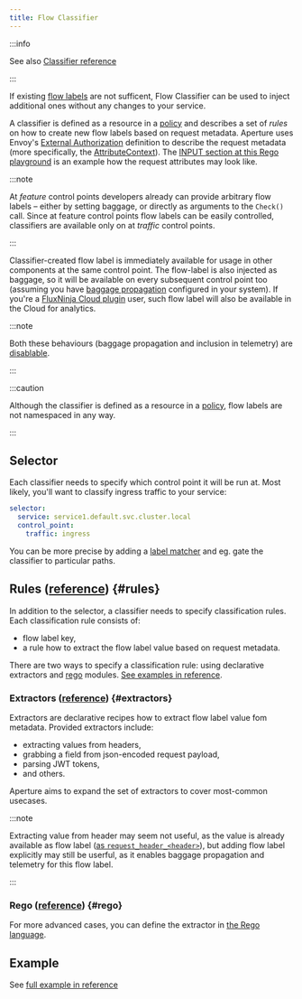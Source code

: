 ```yaml
---
title: Flow Classifier
---
```


:::info

See also [Classifier reference][reference]

:::

If existing [flow labels](label.md) are not sufficent, Flow Classifier can be
used to inject additional ones without any changes to your service.

A classifier is defined as a resource in a [policy][policies] and describes a
set of _rules_ on how to create new flow labels based on request metadata.
Aperture uses Envoy's [External Authorization][ext-authz] definition to describe
the request metadata (more specifically, the [AttributeContext][attr-context]).
The [INPUT section at this Rego playground][rego-playground] is an example how
the request attributes may look like.

:::note

At _feature_ control points developers already can provide arbitrary flow labels
– either by setting baggage, or directly as arguments to the `Check()` call.
Since at feature control points flow labels can be easily controlled,
classifiers are available only on at _traffic_ control points.

:::

Classifier-created flow label is immediately available for usage in other
components at the same control point. The flow-label is also injected as
baggage, so it will be available on every subsequent control point too (assuming
you have [baggage propagation][baggage] configured in your system). If you're a
[FluxNinja Cloud plugin][plugin] user, such flow label will also be available in
the Cloud for analytics.

:::note

Both these behaviours (baggage propagation and inclusion in telemetry) are
[disablable][rule].

:::

:::caution

Although the classifier is defined as a resource in a [policy][policies], flow
labels are not namespaced in any way.

:::

## Selector

Each classifier needs to specify which control point it will be run at. Most
likely, you'll want to classify ingress traffic to your service:

```yaml
selector:
  service: service1.default.svc.cluster.local
  control_point:
    traffic: ingress
```

You can be more precise by adding a [label matcher][label-matcher] and eg. gate
the classifier to particular paths.

## Rules ([reference][rule]) {#rules}

In addition to the selector, a classifier needs to specify classification rules.
Each classification rule consists of:

- flow label key,
- a rule how to extract the flow label value based on request metadata.

There are two ways to specify a classification rule: using declarative
extractors and [rego][rego] modules. [See examples in reference][rule].

### Extractors ([reference][extractor]) {#extractors}

Extractors are declarative recipes how to extract flow label value fom metadata.
Provided extractors include:

- extracting values from headers,
- grabbing a field from json-encoded request payload,
- parsing JWT tokens,
- and others.

Aperture aims to expand the set of extractors to cover most-common usecases.

:::note

Extracting value from header may seem not useful, as the value is already
available as flow label
([as `request_header_<header>`](label.md#request-labels)), but adding flow label
explicitly may still be userful, as it enables baggage propagation and telemetry
for this flow label.

:::

### Rego ([reference][rego-rule]) {#rego}

For more advanced cases, you can define the extractor in [the Rego
language][rego].

## Example

See [full example in reference][reference]

[ext-authz]:
  https://www.envoyproxy.io/docs/envoy/latest/api-v3/service/auth/v3/external_auth.proto#authorization-service-proto
[attr-context]:
  https://www.envoyproxy.io/docs/envoy/latest/api-v3/service/auth/v3/attribute_context.proto
[rego-playground]: https://play.openpolicyagent.org/p/mG0sXxCNdQ
[baggage]: label.md#baggage
[reference]: /reference/configuration/policies.md#v1-classifier
[rule]: /reference/configuration/policies.md#v1-rule
[extractor]: /reference/configuration/policies.md#v1-extractor
[rego-rule]: /reference/configuration/policies.md#rule-rego
[plugin]: /cloud/plugin.md
[label-matcher]: ../selector.md#label-matcher
[policies]: /concepts/policies/policies.md
[rego]: https://www.openpolicyagent.org/docs/latest/policy-language/
